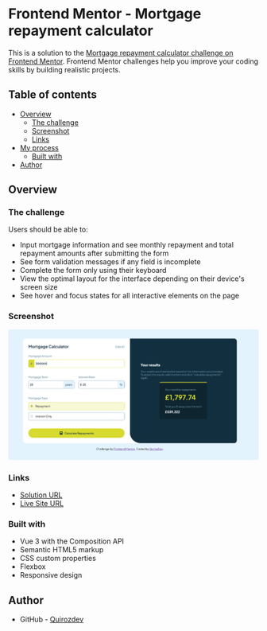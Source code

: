 # Frontend Mentor - Mortgage repayment calculator

This is a solution to the <a href="https://www.frontendmentor.io/challenges/mortgage-repayment-calculator-Galx1LXK73" target="_blank">Mortgage repayment calculator challenge on Frontend Mentor</a>. Frontend Mentor challenges help you improve your coding skills by building realistic projects.

## Table of contents

- [Overview](#overview)
  - [The challenge](#the-challenge)
  - [Screenshot](#screenshot)
  - [Links](#links)
- [My process](#my-process)
  - [Built with](#built-with)
- [Author](#author)

## Overview

### The challenge

Users should be able to:

- Input mortgage information and see monthly repayment and total repayment amounts after submitting the form
- See form validation messages if any field is incomplete
- Complete the form only using their keyboard
- View the optimal layout for the interface depending on their device's screen size
- See hover and focus states for all interactive elements on the page

### Screenshot

<img src="./screenshot.png" alt="Project Screenshot" />

### Links

- <a href="https://github.com/Quirozdev/MortgagePaymentCalculator" target="_blank">Solution URL</a>
- <a href="https://quirozdev.github.io/MortgagePaymentCalculator/" target="_blank">Live Site URL</a>

### Built with

- Vue 3 with the Composition API
- Semantic HTML5 markup
- CSS custom properties
- Flexbox
- Responsive design

## Author

- GitHub - <a href="https://github.com/Quirozdev" target="_blank">Quirozdev</a>
